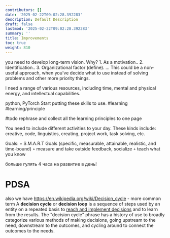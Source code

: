 ```yaml
---
contributors: []
date: '2025-02-22T09:02:28.392283'
description: Default Description
draft: false
lastmod: '2025-02-22T09:02:28.392283'
summary: ''
title: Improvements
toc: true
weight: 810
---
```




you need to develop long-term vision. Why? 1. As a motivation.. 2. Identification.. 3. Organizational factor (define). ... This could be a non-useful approach, when you've decide what to use instead of solving problems and other more priority things. 


I need a range of various resources, including time, mental and physical energy, and intellectual capabilities.




python, PyTorch
Start putting these skills to use. #learning #learning/principle


#todo rephrase and collect all the learning principles to one page

You need to include different activities to your day. These kinds include: creative, code, linguistics, creating, project work, task solving, etc.

Goals:
◦ S.M.A.R.T Goals (specific, measurable, attainable, realistic, and time-bound)
◦ measure and take outside feedback, socialize
◦ teach what you know

больше гулять
4 часа на развитие в день! 


# PDSA

also we have https://en.wikipedia.org/wiki/Decision_cycle - more common term
A **decision cycle** or **decision loop** is a sequence of steps used by an entity on a repeated basis to [reach and implement decisions](https://en.wikipedia.org/wiki/Decision_making "Decision making") and to learn from the results. The "decision cycle" phrase has a history of use to broadly categorize various methods of making decisions, going upstream to the need, downstream to the outcomes, and cycling around to connect the outcomes to the needs.


